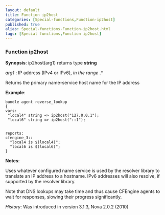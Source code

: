 ```yaml
---
layout: default
title: Function ip2host
categories: [Special-functions,Function-ip2host]
published: true
alias: Special-functions-Function-ip2host.html
tags: [Special functions,Function ip2host]
---
```


### Function ip2host

**Synopsis**: ip2host(arg1) returns type **string**

  
 *arg1* : IP address (IPv4 or IPv6), *in the range* .\*   

Returns the primary name-service host name for the IP address

**Example**:  
   

```cf3
bundle agent reverse_lookup
{
vars:
 "local4" string => ip2host("127.0.0.1");
 "local6" string => ip2host("::1");


reports:
cfengine_3::
  "local4 is $(local4)";
  "local6 is $(local6)";
}
```

**Notes**:  
   

Uses whatever configured name service is used by the resolver library to
translate an IP address to a hostname. IPv6 addresses will also resolve,
if supported by the resolver library.

Note that DNS lookups may take time and thus cause CFEngine agents to
wait for responses, slowing their progress significantly.

*History*: Was introduced in version 3.1.3, Nova 2.0.2 (2010)
